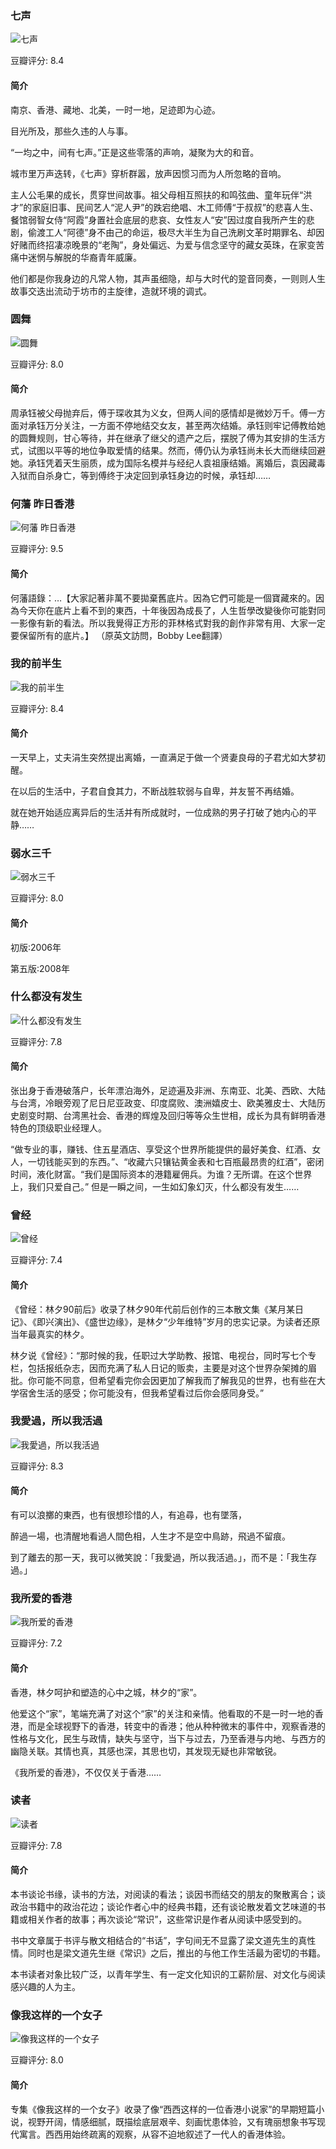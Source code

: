 ### 七声

![七声](https://img3.doubanio.com/view/subject/l/public/s4682302.jpg)

豆瓣评分: 8.4

#### 简介

南京、香港、藏地、北美，一时一地，足迹即为心迹。

目光所及，那些久违的人与事。

“一均之中，间有七声。”正是这些零落的声响，凝聚为大的和音。

城市里万声迭转，《七声》穿析群嚣，放声因惯习而为人所忽略的音响。

主人公毛果的成长，贯穿世间故事。祖父母相互照扶的和鸣弦曲、童年玩伴“洪才”的家庭旧事、民间艺人“泥人尹”的跌宕绝唱、木工师傅“于叔叔”的悲喜人生、餐馆弱智女侍“阿霞”身置社会底层的悲哀、女性友人“安”因过度自我所产生的悲剧，偷渡工人“阿德”身不由己的命运，极尽大半生为自己洗刷文革时期罪名、却因好赌而终招凄凉晚景的“老陶”，身处偏远、为爱与信念坚守的藏女英珠，在家变苦痛中迷惘与解脱的华裔青年威廉。

他们都是你我身边的凡常人物，其声虽细隐，却与大时代的跫音同奏，一则则人生故事交迭出流动于坊市的主旋律，造就环境的调式。



### 圆舞

![圆舞](https://img3.doubanio.com/view/subject/l/public/s1488134.jpg)

豆瓣评分: 8.0

#### 简介

周承钰被父母抛弃后，傅于琛收其为义女，但两人间的感情却是微妙万千。傅一方面对承钰万分关注，一方面不停地结交女友，甚至两次结婚。承钰则牢记傅教给她的圆舞规则，甘心等待，并在继承了继父的遗产之后，摆脱了傅为其安排的生活方式，试图以平等的地位争取爱情的结果。然而，傅仍认为承钰尚未长大而继续回避她。承钰凭着天生丽质，成为国际名模并与经纪人袁祖康结婚。离婚后，袁因藏毒入狱而自杀身亡，等到傅终于决定回到承钰身边的时候，承钰却……



### 何藩 昨日香港

![何藩 昨日香港](https://img3.doubanio.com/view/subject/l/public/s24975821.jpg)

豆瓣评分: 9.5

#### 简介

何藩語錄：…【大家記著非萬不要拋棄舊底片。因為它們可能是一個寶藏來的。因為今天你在底片上看不到的東西，十年後因為成長了，人生哲學改變後你可能對同一影像有新的看法。所以我覺得正方形的菲林格式對我的創作非常有用、大家一定要保留所有的底片。】 （原英文訪問，Bobby Lee翻譯）



### 我的前半生

![我的前半生](https://img3.doubanio.com/view/subject/l/public/s1259771.jpg)

豆瓣评分: 8.4

#### 简介

一天早上，丈夫涓生突然提出离婚，一直满足于做一个贤妻良母的子君尤如大梦初醒。



在以后的生活中，子君自食其力，不断战胜软弱与自卑，并友誓不再结婚。



就在她开始适应离异后的生活并有所成就时，一位成熟的男子打破了她内心的平静……



### 弱水三千

![弱水三千](https://img1.doubanio.com/view/subject/l/public/s1691359.jpg)

豆瓣评分: 8.0

#### 简介

初版:2006年

第五版:2008年



### 什么都没有发生

![什么都没有发生](https://img1.doubanio.com/view/subject/l/public/s26017358.jpg)

豆瓣评分: 7.8

#### 简介

张出身于香港破落户，长年漂泊海外，足迹遍及非洲、东南亚、北美、西欧、大陆与台湾，冷眼旁观了尼日尼亚政变、印度腐败、澳洲嬉皮士、欧美雅皮士、大陆历史剧变时期、台湾黑社会、香港的辉煌及回归等等众生世相，成长为具有鲜明香港特色的顶级职业经理人。

“做专业的事，赚钱、住五星酒店、享受这个世界所能提供的最好美食、红酒、女人，一切钱能买到的东西。”、“收藏六只镶钻黄金表和七百瓶最昂贵的红酒”，密闭时间，液化财富。“我们是国际资本的港籍雇佣兵。为谁？无所谓。在这个世界上，我们只爱自己。” 但是一瞬之间，一生如幻象幻灭，什么都没有发生……



### 曾经

![曾经](https://img3.doubanio.com/view/subject/l/public/s3681555.jpg)

豆瓣评分: 7.4

#### 简介

《曾经：林夕90前后》收录了林夕90年代前后创作的三本散文集《某月某日记》、《即兴演出》、《盛世边缘》，是林夕“少年维特”岁月的忠实记录。为读者还原当年最真实的林夕。

林夕说《曾经》：“那时候的我，任职过大学助教、报馆、电视台，同时写七个专栏，包括报纸杂志，因而充满了私人日记的贩卖，主要是对这个世界杂架摊的眉批。你可能不同意，但希望看完你会因更加了解我而了解我见的世界，也有些在大学宿舍生活的感受；你可能没有，但我希望看过后你会感同身受。”



### 我愛過，所以我活過

![我愛過，所以我活過](https://img3.doubanio.com/view/subject/l/public/s3885802.jpg)

豆瓣评分: 8.3

#### 简介

有可以浪擲的東西，也有很想珍惜的人，有追尋，也有墜落，

醉過一場，也清醒地看過人間色相，人生才不是空中鳥跡，飛過不留痕。

到了離去的那一天，我可以微笑說：「我愛過，所以我活過。」，而不是：「我生存過。」



### 我所爱的香港

![我所爱的香港](https://img1.doubanio.com/view/subject/l/public/s3996127.jpg)

豆瓣评分: 7.2

#### 简介

香港，林夕呵护和塑造的心中之城，林夕的“家”。

他爱这个“家”，笔端充满了对这个“家”的关注和亲情。他看取的不是一时一地的香港，而是全球视野下的香港，转变中的香港；他从种种微末的事件中，观察香港的性格与文化，民生与政情，缺失与坚守，当下与过去，乃至香港与内地、与西方的幽隐关联。其情也真，其感也深，其思也切，其发现无疑也非常敏锐。

《我所爱的香港》，不仅仅关于香港……



### 读者

![读者](https://img3.doubanio.com/view/subject/l/public/s3976091.jpg)

豆瓣评分: 7.8

#### 简介

本书谈论书缘，读书的方法，对阅读的看法；谈因书而结交的朋友的聚散离合；谈政治书籍中的政治花边；谈论作者心中的经典书籍，还有谈论散发着文艺味道的书籍或相关作者的故事；再次谈论“常识”，这些常识是作者从阅读中感受到的。

书中文章属于书评与散文相结合的“书话”，字句间无不显露了梁文道先生的真性情。同时也是梁文道先生继《常识》之后，推出的与他工作生活最为密切的书籍。

本书读者对象比较广泛，以青年学生、有一定文化知识的工薪阶层、对文化与阅读感兴趣的人为主。



### 像我这样的一个女子

![像我这样的一个女子](https://img3.doubanio.com/view/subject/l/public/s27208182.jpg)

豆瓣评分: 8.0

#### 简介

专集《像我这样的一个女子》收录了像“西西这样的一位香港小说家”的早期短篇小说，视野开阔，情感细腻，既描绘底层艰辛、刻画忧患体验，又有瑰丽想象书写现代寓言。西西用始终疏离的观察，从容不迫地叙述了一代人的香港体验。

